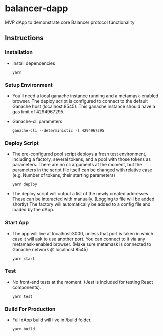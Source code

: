 # balancer-dapp
MVP dApp to demonstrate core Balancer protocol functionality

## Instructions

### Installation
- Install dependencies
    ```
    yarn
    ```
    
### Setup Environment
- You'll need a local ganache instance running and a metamask-enabled browser. The deploy script is configured to connect to the default Ganache host (localhost:8545). This ganache instance should have a gas limit of 4294967295.

- Ganache-cli parameters
  ```
  ganache-cli --deterministic -l 4294967295
  ```

### Deploy Script
- The pre-configured pool script deploys a fresh test environment, including a factory, several tokens, and a pool with those tokens as parameters. There are no cli arguments at the moment, but the parameters in the script file itself can be changed with relative ease (e.g. Number of tokens, their starting parameters)
    ```
    yarn deploy
    ```
   
- The deploy script will output a list of the newly created addresses. These can be interacted with manually. (Logging to file will be added shortly) The factory will automatically be added to a config file and loaded by the dApp.


### Start App
- The app will live at localhost:3000, unless that port is taken in which case it will ask to use another port. You can connect to it via any metamask-enabled browser. (Make sure metamask is connected to Ganache network @ localhost:8545)
    ```
    yarn start
    ```

### Test
- No front-end tests at the moment. (Jest is included for testing React components).
    ```
    yarn test
    ```
    
### Build For Production
- Full dApp build will live in /build folder.
    ```
    yarn build
    ```
